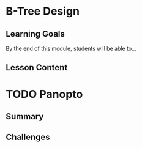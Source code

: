# B-Tree Design

## Learning Goals

By the end of this module, students will be able to...

## Lesson Content

# TODO Panopto


## Summary


## Challenges